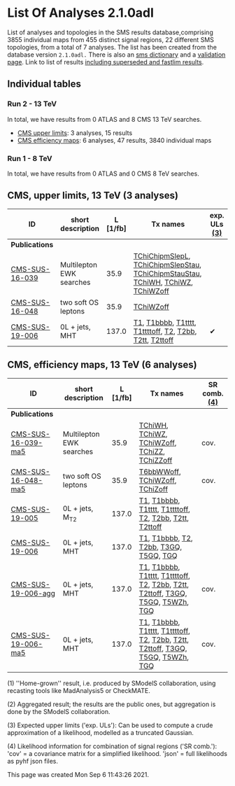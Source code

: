 # List Of Analyses 2.1.0adl 
List of analyses and topologies in the SMS results database,comprising 3855 individual maps from 455 distinct signal regions, 22 different SMS topologies, from a total of 7 analyses.
The list has been created from the database version `2.1.0adl.`
There is also an  [sms dictionary](SmsDictionary210adl) and a [validation page](Validation210adl).
Link to list of results [including superseded and fastlim results](ListOfAnalyses210adlWithSuperseded).

## Individual tables

### Run 2 - 13 TeV
In total, we have results from 0 ATLAS and 8 CMS 13 TeV searches.
 * [CMS upper limits](#CMSupperlimits13): 3  analyses, 15 results
 * [CMS efficiency maps](#CMSefficiencymaps13): 6  analyses, 47 results, 3840 individual maps

### Run 1 - 8 TeV
In total, we have results from 0 ATLAS and 0 CMS 8 TeV searches.

<a name="CMSupperlimits13"></a>
## CMS, upper limits, 13 TeV (3 analyses)

| **ID** | **short description** | **L [1/fb]** | **Tx names** | **exp. ULs [(3)](#A3)** |
|--------|-----------------------|--------------|--------------|-------------------------|
| **Publications** | | | | |
| [CMS-SUS-16-039](http://cms-results.web.cern.ch/cms-results/public-results/publications/SUS-16-039/index.html)<a name="CMS-SUS-16-039"></a> | Multilepton EWK searches | 35.9 | [TChiChipmSlepL](SmsDictionary210adl#TChiChipmSlepL), [TChiChipmSlepStau](SmsDictionary210adl#TChiChipmSlepStau), [TChiChipmStauStau](SmsDictionary210adl#TChiChipmStauStau), [TChiWH](SmsDictionary210adl#TChiWH), [TChiWZ](SmsDictionary210adl#TChiWZ), [TChiWZoff](SmsDictionary210adl#TChiWZoff) |  |
| [CMS-SUS-16-048](http://cms-results.web.cern.ch/cms-results/public-results/publications/SUS-16-048/index.html)<a name="CMS-SUS-16-048"></a> | two soft OS leptons | 35.9 | [TChiWZoff](SmsDictionary210adl#TChiWZoff) |  |
| [CMS-SUS-19-006](http://cms-results.web.cern.ch/cms-results/public-results/publications/SUS-19-006/index.html)<a name="CMS-SUS-19-006"></a> | 0L + jets, MHT | 137.0 | [T1](SmsDictionary210adl#T1), [T1bbbb](SmsDictionary210adl#T1bbbb), [T1tttt](SmsDictionary210adl#T1tttt), [T1ttttoff](SmsDictionary210adl#T1ttttoff), [T2](SmsDictionary210adl#T2), [T2bb](SmsDictionary210adl#T2bb), [T2tt](SmsDictionary210adl#T2tt), [T2ttoff](SmsDictionary210adl#T2ttoff) | &#10004; |

<a name="CMSefficiencymaps13"></a>
## CMS, efficiency maps, 13 TeV (6 analyses)

| **ID** | **short description** | **L [1/fb]** | **Tx names** | **SR comb. [(4)](#A4)** |
|--------|-----------------------|--------------|--------------|-------------------------|
| **Publications** | | | | |
| [CMS-SUS-16-039-ma5](http://cms-results.web.cern.ch/cms-results/public-results/publications/SUS-16-039/index.html)<a name="CMS-SUS-16-039-ma5"></a> | Multilepton EWK searches | 35.9 | [TChiWH](SmsDictionary210adl#TChiWH), [TChiWZ](SmsDictionary210adl#TChiWZ), [TChiWZoff](SmsDictionary210adl#TChiWZoff), [TChiZZ](SmsDictionary210adl#TChiZZ), [TChiZZoff](SmsDictionary210adl#TChiZZoff) | cov. |
| [CMS-SUS-16-048-ma5](http://cms-results.web.cern.ch/cms-results/public-results/publications/SUS-16-048/index.html)<a name="CMS-SUS-16-048-ma5"></a> | two soft OS leptons | 35.9 | [T6bbWWoff](SmsDictionary210adl#T6bbWWoff), [TChiWZoff](SmsDictionary210adl#TChiWZoff), [TChiZoff](SmsDictionary210adl#TChiZoff) | cov. |
| [CMS-SUS-19-005](http://cms-results.web.cern.ch/cms-results/public-results/publications/SUS-19-005/index.html)<a name="CMS-SUS-19-005"></a> | 0L + jets, M<sub>T2</sub> | 137.0 | [T1](SmsDictionary210adl#T1), [T1bbbb](SmsDictionary210adl#T1bbbb), [T1tttt](SmsDictionary210adl#T1tttt), [T1ttttoff](SmsDictionary210adl#T1ttttoff), [T2](SmsDictionary210adl#T2), [T2bb](SmsDictionary210adl#T2bb), [T2tt](SmsDictionary210adl#T2tt), [T2ttoff](SmsDictionary210adl#T2ttoff) |  |
| [CMS-SUS-19-006](http://cms-results.web.cern.ch/cms-results/public-results/publications/SUS-19-006/index.html)<a name="CMS-SUS-19-006"></a> | 0L + jets, MHT | 137.0 | [T1](SmsDictionary210adl#T1), [T1bbbb](SmsDictionary210adl#T1bbbb), [T2](SmsDictionary210adl#T2), [T2bb](SmsDictionary210adl#T2bb), [T3GQ](SmsDictionary210adl#T3GQ), [T5GQ](SmsDictionary210adl#T5GQ), [TGQ](SmsDictionary210adl#TGQ) |  |
| [CMS-SUS-19-006-agg](http://cms-results.web.cern.ch/cms-results/public-results/publications/SUS-19-006/index.html)<a name="CMS-SUS-19-006-agg"></a> | 0L + jets, MHT | 137.0 | [T1](SmsDictionary210adl#T1), [T1bbbb](SmsDictionary210adl#T1bbbb), [T1tttt](SmsDictionary210adl#T1tttt), [T1ttttoff](SmsDictionary210adl#T1ttttoff), [T2](SmsDictionary210adl#T2), [T2bb](SmsDictionary210adl#T2bb), [T2tt](SmsDictionary210adl#T2tt), [T2ttoff](SmsDictionary210adl#T2ttoff), [T3GQ](SmsDictionary210adl#T3GQ), [T5GQ](SmsDictionary210adl#T5GQ), [T5WZh](SmsDictionary210adl#T5WZh), [TGQ](SmsDictionary210adl#TGQ) | cov. |
| [CMS-SUS-19-006-ma5](http://cms-results.web.cern.ch/cms-results/public-results/publications/SUS-19-006/index.html)<a name="CMS-SUS-19-006-ma5"></a> | 0L + jets, MHT | 137.0 | [T1](SmsDictionary210adl#T1), [T1bbbb](SmsDictionary210adl#T1bbbb), [T1tttt](SmsDictionary210adl#T1tttt), [T1ttttoff](SmsDictionary210adl#T1ttttoff), [T2](SmsDictionary210adl#T2), [T2bb](SmsDictionary210adl#T2bb), [T2tt](SmsDictionary210adl#T2tt), [T2ttoff](SmsDictionary210adl#T2ttoff), [T3GQ](SmsDictionary210adl#T3GQ), [T5GQ](SmsDictionary210adl#T5GQ), [T5WZh](SmsDictionary210adl#T5WZh), [TGQ](SmsDictionary210adl#TGQ) | cov. |


<a name='A1'>(1)</a> ''Home-grown'' result, i.e. produced by SModelS collaboration, using recasting tools like MadAnalysis5 or CheckMATE.

<a name='A2'>(2)</a> Aggregated result; the results are the public ones, but aggregation is done by the SModelS collaboration.

<a name='A3'>(3)</a> Expected upper limits ('exp. ULs'): Can be used to compute a crude approximation of a likelihood, modelled as a truncated Gaussian.

<a name='A4'>(4)</a> Likelihood information for combination of signal regions ('SR comb.'): 'cov' = a covariance matrix for a simplified likelihood. 'json' = full likelihoods as pyhf json files.

This page was created Mon Sep  6 11:43:26 2021.
